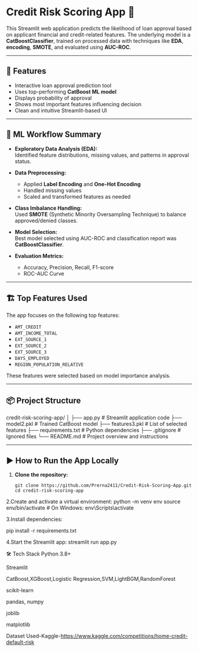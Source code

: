 # Credit Risk Scoring App 🏦

This Streamlit web application predicts the likelihood of loan approval based on applicant financial and credit-related features. The underlying model is a **CatBoostClassifier**, trained on processed data with techniques like **EDA**, **encoding**, **SMOTE**, and evaluated using **AUC-ROC**.

---

## 🚀 Features

- Interactive loan approval prediction tool
- Uses top-performing **CatBoost ML model**
- Displays probability of approval
- Shows most important features influencing decision
- Clean and intuitive Streamlit-based UI

---

## 🧠 ML Workflow Summary

- **Exploratory Data Analysis (EDA):**  
  Identified feature distributions, missing values, and patterns in approval status.
  
- **Data Preprocessing:**  
  - Applied **Label Encoding** and **One-Hot Encoding**  
  - Handled missing values
  - Scaled and transformed features as needed

- **Class Imbalance Handling:**  
  Used **SMOTE** (Synthetic Minority Oversampling Technique) to balance approved/denied classes.

- **Model Selection:**  
  Best model selected using AUC-ROC and classification report was **CatBoostClassifier**.

- **Evaluation Metrics:**  
  - Accuracy, Precision, Recall, F1-score  
  - ROC-AUC Curve

---

## 🏗️ Top Features Used

The app focuses on the following top features:

- `AMT_CREDIT`
- `AMT_INCOME_TOTAL`
- `EXT_SOURCE_1`
- `EXT_SOURCE_2`
- `EXT_SOURCE_3`
- `DAYS_EMPLOYED`
- `REGION_POPULATION_RELATIVE`

These features were selected based on model importance analysis.

---

## 📦 Project Structure
credit-risk-scoring-app/
│
├── app.py # Streamlit application code
├── model2.pkl # Trained CatBoost model
├── features3.pkl # List of selected features
├── requirements.txt # Python dependencies
├── .gitignore # Ignored files
└── README.md # Project overview and instructions



---

## ▶️ How to Run the App Locally

1. **Clone the repository:**
   ```
   git clone https://github.com/Prerna2411/Credit-Risk-Scoring-App.git
   cd credit-risk-scoring-app

2.Create and activate a virtual environment:
  python -m venv env
  source env/bin/activate     # On Windows: env\Scripts\activate

3.Install dependencies:

  pip install -r requirements.txt


4.Start the Streamlit app:
 streamlit run app.py


🛠️ Tech Stack
Python 3.8+

Streamlit

CatBoost,XGBoost,Logistic Regression,SVM,LightBGM,RandomForest

scikit-learn

pandas, numpy

joblib

matplotlib

Dataset Used-Kaggle-https://www.kaggle.com/competitions/home-credit-default-risk
